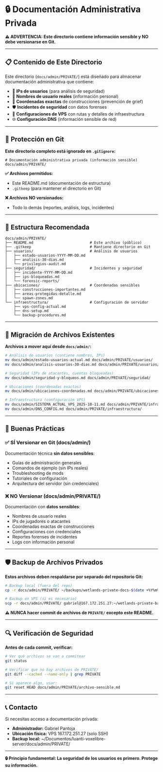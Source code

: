 # 🔒 Documentación Administrativa Privada

**⚠️ ADVERTENCIA: Este directorio contiene información sensible y NO debe versionarse en Git.**

---

## 📋 Contenido de Este Directorio

Este directorio (`docs/admin/PRIVATE/`) está diseñado para almacenar documentación administrativa que contiene:

- 🔐 **IPs de usuarios** (para análisis de seguridad)
- 👥 **Nombres de usuario reales** (información personal)
- 📍 **Coordenadas exactas** de construcciones (prevención de grief)
- 🛡️ **Incidentes de seguridad** con datos forenses
- 🔑 **Configuraciones de VPS** con rutas y detalles de infraestructura
- 🌐 **Configuración DNS** (información sensible de red)

---

## 🚫 Protección en Git

**Este directorio completo está ignorado en `.gitignore`:**

```gitignore
# Documentación administrativa privada (información sensible)
docs/admin/PRIVATE/
```

**✅ Archivos permitidos:**
- Este README.md (documentación de estructura)
- `.gitkeep` (para mantener el directorio en Git)

**❌ Archivos NO versionados:**
- Todo lo demás (reportes, análisis, logs, incidentes)

---

## 📁 Estructura Recomendada

```
docs/admin/PRIVATE/
├── README.md                          # Este archivo (público)
├── .gitkeep                           # Mantiene directorio en Git
├── usuarios/                          # Análisis de usuarios
│   ├── estado-usuarios-YYYY-MM-DD.md
│   ├── analisis-30-dias.md
│   └── privilegios-audit.md
├── seguridad/                         # Incidentes y seguridad
│   ├── incidente-YYYY-MM-DD.md
│   ├── ips-bloqueadas.md
│   └── forensic-reports/
├── ubicaciones/                       # Coordenadas sensibles
│   ├── construcciones-importantes.md
│   ├── areas-protegidas-detalle.md
│   └── spawn-zones.md
└── infraestructura/                   # Configuración de servidor
    ├── vps-config-actual.md
    ├── dns-setup.md
    └── backup-procedures.md
```

---

## 🔄 Migración de Archivos Existentes

**Archivos a mover aquí desde `docs/admin/`:**

```bash
# Análisis de usuarios (contiene nombres, IPs)
mv docs/admin/estado-usuarios-actual.md docs/admin/PRIVATE/usuarios/
mv docs/admin/analisis-usuarios-30-dias.md docs/admin/PRIVATE/usuarios/

# Seguridad (IPs de atacantes, cuentas bloqueadas)
mv docs/admin/seguridad-y-bloqueos.md docs/admin/PRIVATE/seguridad/

# Ubicaciones (coordenadas exactas)
mv docs/admin/ubicaciones-coordenadas.md docs/admin/PRIVATE/ubicaciones/

# Infraestructura (configuración VPS)
mv docs/admin/SISTEMA_ACTUAL_VPS_2025-10-11.md docs/admin/PRIVATE/infraestructura/
mv docs/admin/DNS_CONFIG.md docs/admin/PRIVATE/infraestructura/
```

---

## 📝 Buenas Prácticas

### ✅ SÍ Versionar en Git (docs/admin/)

Documentación técnica **sin datos sensibles**:
- Guías de administración generales
- Comandos de ejemplo (sin IPs reales)
- Troubleshooting de mods
- Tutoriales de configuración
- Arquitectura del servidor (sin credenciales)

### ❌ NO Versionar (docs/admin/PRIVATE/)

Documentación con **datos sensibles**:
- Nombres de usuario reales
- IPs de jugadores o atacantes
- Coordenadas exactas de construcciones
- Configuraciones con credenciales
- Reportes forenses de incidentes
- Logs con información personal

---

## 🛡️ Backup de Archivos Privados

**Estos archivos deben respaldarse por separado del repositorio Git:**

```bash
# Backup local (fuera del repo)
cp -r docs/admin/PRIVATE/ ~/backups/wetlands-private-docs-$(date +%Y%m%d)/

# Backup en VPS (si es necesario)
scp -r docs/admin/PRIVATE/ gabriel@167.172.251.27:~/wetlands-private-backups/
```

**⚠️ NUNCA hacer commit de archivos de `PRIVATE/` excepto este README.**

---

## 🔍 Verificación de Seguridad

**Antes de cada commit, verificar:**

```bash
# Ver qué archivos se van a commitear
git status

# Verificar que no hay archivos de PRIVATE/
git diff --cached --name-only | grep PRIVATE

# Si aparece algo, usar:
git reset HEAD docs/admin/PRIVATE/archivo-sensible.md
```

---

## 📞 Contacto

Si necesitas acceso a documentación privada:
- **Administrador:** Gabriel Pantoja
- **Ubicación física:** VPS 167.172.251.27 (solo SSH)
- **Backup local:** ~/Documentos/luanti-voxelibre-server/docs/admin/PRIVATE/

---

**🔒 Principio fundamental: La seguridad de los usuarios es primero. Protege su información.**